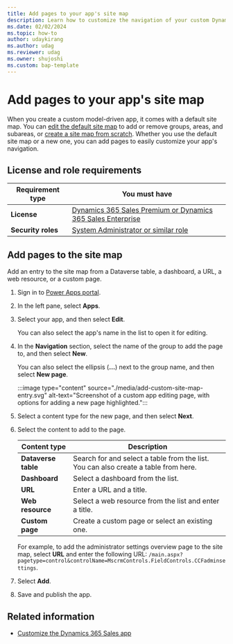 ```yaml
---
title: Add pages to your app's site map
description: Learn how to customize the navigation of your custom Dynamics 365 Sales app by adding pages to the site map.
ms.date: 02/02/2024
ms.topic: how-to
author: udaykirang
ms.author: udag
ms.reviewer: udag
ms.owner: shujoshi
ms.custom: bap-template
---
```


# Add pages to your app's site map

When you create a custom model-driven app, it comes with a default site map. You can [edit the default site map](/power-apps/maker/model-driven-apps/create-site-map-app#edit-the-default-site-map) to add or remove groups, areas, and subareas, or [create a site map from scratch](/power-apps/maker/model-driven-apps/create-site-map-app). Whether you use the default site map or a new one, you can add pages to easily customize your app's navigation.

## License and role requirements

| Requirement type | You must have |
|-----------------------|---------|
| **License** | [Dynamics 365 Sales Premium or Dynamics 365 Sales Enterprise](https://dynamics.microsoft.com/sales/pricing/) |
| **Security roles** | [System Administrator or similar role](security-roles-for-sales.md) |

## Add pages to the site map

Add an entry to the site map from a Dataverse table, a dashboard, a URL, a web resource, or a custom page.

1. Sign in to [Power Apps portal](https://make.preprod.powerapps.com/).

1. In the left pane, select **Apps**.

1. Select your app, and then select **Edit**.

    You can also select the app's name in the list to open it for editing.

1. In the **Navigation** section, select the name of the group to add the page to, and then select **New**.

    You can also select the ellipsis (**&hellip;**) next to the group name, and then select **New page**.

    :::image type="content" source="./media/add-custom-site-map-entry.svg" alt-text="Screenshot of a custom app editing page, with options for adding a new page highlighted.":::

1. Select a content type for the new page, and then select **Next**.

1. Select the content to add to the page.

    | Content type | Description |
    |--------------|-------------|
    | **Dataverse table** | Search for and select a table from the list. You can also create a table from here. |
    | **Dashboard** | Select a dashboard from the list. |
    | **URL** | Enter a URL and a title. |
    | **Web resource** | Select a web resource from the list and enter a title. |
    | **Custom page** | Create a custom page or select an existing one. |

    For example, to add the administrator settings overview page to the site map, select **URL** and enter the following URL: `/main.aspx?pagetype=control&controlName=MscrmControls.FieldControls.CCFadminsettings`.

1. Select **Add**.

1. Save and publish the app.

## Related information

- [Customize the Dynamics 365 Sales app](manage-app.md)
